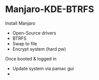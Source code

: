 # Manjaro-KDE-BTRFS

Install Manjaro
* Open-Source drivers
* BTRFS
* Swap to file
* Encrypt system (hard pw)

Once booted & logged in
* Update system via pamac gui
* 
